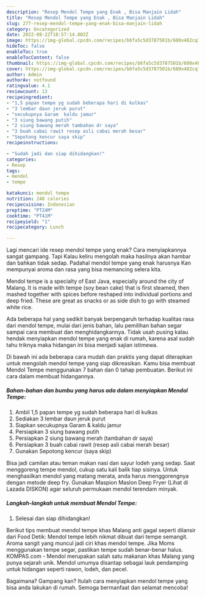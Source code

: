 ```yaml
---
description: "Resep Mendol Tempe yang Enak , Bisa Manjain Lidah"
title: "Resep Mendol Tempe yang Enak , Bisa Manjain Lidah"
slug: 277-resep-mendol-tempe-yang-enak-bisa-manjain-lidah
category: Uncategorized
date: 2022-08-22T18:57:14.802Z
image: https://img-global.cpcdn.com/recipes/b6fa5c5d3787501b/680x482cq70/mendol-tempe-foto-resep-utama.jpg
hideToc: false
enableToc: true
enableTocContent: false
thumbnail: https://img-global.cpcdn.com/recipes/b6fa5c5d3787501b/680x482cq70/mendol-tempe-foto-resep-utama.jpg
cover: https://img-global.cpcdn.com/recipes/b6fa5c5d3787501b/680x482cq70/mendol-tempe-foto-resep-utama.jpg
author: Admin
authorAv: notfound
ratingvalue: 4.1
reviewcount: 13
recipeingredient:
- "1,5 papan tempe yg sudah beberapa hari di kulkas"
- "3 lembar daun jeruk purut"
- "secukupnya Garam  kaldu jamur"
- "3 siung bawang putih"
- "2 siung bawang merah tambahan dr saya"
- "3 buah cabai rawit resep asli cabai merah besar"
- "Sepotong kencur saya skip"
recipeinstructions:

- "Sudah jadi dan siap dihidangkan!"
categories:
- Resep
tags:
- mendol
- tempe

katakunci: mendol tempe 
nutrition: 248 calories
recipecuisine: Indonesian
preptime: "PT24M"
cooktime: "PT41M"
recipeyield: "1"
recipecategory: Lunch

---
```



Lagi mencari ide resep mendol tempe yang enak? Cara menyiapkannya sangat gampang. Tapi Kalau keliru mengolah maka hasilnya akan hambar dan bahkan tidak sedap. Padahal mendol tempe yang enak harusnya Kan mempunyai aroma dan rasa yang bisa memancing selera kita.


Mendol tempe is a specialty of East Java, especially around the city of Malang. It is made with tempe (soy bean cake) that is first steamed, then mashed together with spices before reshaped into individual portions and deep fried. These are great as snacks or as side dish to go with steamed white rice.

Ada beberapa hal yang sedikit banyak berpengaruh terhadap kualitas rasa dari mendol tempe, mulai dari jenis bahan, lalu pemilihan bahan segar sampai cara membuat dan menghidangkannya. Tidak usah pusing kalau hendak menyiapkan mendol tempe yang enak di rumah, karena asal sudah tahu triknya maka hidangan ini bisa menjadi sajian istimewa.


Di bawah ini ada beberapa cara mudah dan praktis yang dapat diterapkan untuk mengolah mendol tempe yang siap dikreasikan. Kamu bisa membuat Mendol Tempe menggunakan 7 bahan dan 0 tahap pembuatan. Berikut ini cara dalam membuat hidangannya.

<!--inarticleads1-->

##### Bahan-bahan dan bumbu yang harus ada dalam menyiapkan Mendol Tempe:

1. Ambil 1,5 papan tempe yg sudah beberapa hari di kulkas
1. Sediakan 3 lembar daun jeruk purut
1. Siapkan secukupnya Garam &amp; kaldu jamur
1. Persiapkan 3 siung bawang putih
1. Persiapkan 2 siung bawang merah (tambahan dr saya)
1. Persiapkan 3 buah cabai rawit (resep asli cabai merah besar)
1. Gunakan Sepotong kencur (saya skip)


Bisa jadi camilan atau teman makan nasi dan sayur lodeh yang sedap. Saat menggoreng tempe mendol, cukup satu kali balik tiap sisinya. Untuk menghasilkan mendol yang matang merata, anda harus menggorengnya dengan metode deep fry. Gunakan Maspion Maslon Deep Fryer (Lihat di Lazada DISKON) agar seluruh permukaan mendol terendam minyak. 

<!--inarticleads2-->

##### Langkah-langkah untuk membuat Mendol Tempe:


1. Selesai dan siap dihidangkan!

Berikut tips membuat mendol tempe khas Malang anti gagal seperti dilansir dari Food Detik: Mendol tempe lebih nikmat dibuat dari tempe semangit. Aroma sangit yang muncul jadi ciri khas mendol tempe. Jika Moms menggunakan tempe segar, pastikan tempe sudah benar-benar halus. KOMPAS.com - Mendol merupakan salah satu makanan khas Malang yang punya sejarah unik. Mendol umumya disantap sebagai lauk pendamping untuk hidangan seperti rawon, lodeh, dan pecel. 

Bagaimana? Gampang kan? Itulah cara menyiapkan mendol tempe yang bisa anda lakukan di rumah. Semoga bermanfaat dan selamat mencoba!
